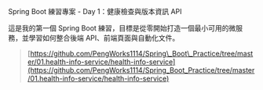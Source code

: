 Spring Boot 練習專案 - Day 1：健康檢查與版本資訊 API

這是我的第一個 Spring Boot 練習，目標是從零開始打造一個最小可用的微服務，並學習如何整合後端 API、前端頁面與自動化文件。

> [https://github.com/PengWorks1114/Spring\_Boot\_Practice/tree/master/01.health-info-service/health-info-service](https://github.com/PengWorks1114/Spring_Boot_Practice/tree/master/01.health-info-service/health-info-service)
